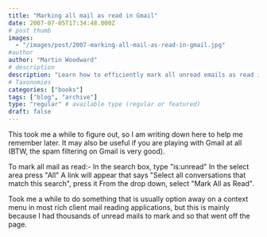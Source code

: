 ```yaml
---
title: "Marking all mail as read in Gmail"
date: 2007-07-05T17:34:48.000Z
# post thumb
images:
  - "/images/post/2007-marking-all-mail-as-read-in-gmail.jpg"
#author
author: "Martin Woodward"
# description
description: "Learn how to efficiently mark all unread emails as read in Gmail with this simple, step-by-step guide."
# Taxonomies
categories: ["books"]
tags: ["blog", "archive"]
type: "regular" # available type (regular or featured)
draft: false
---
```


This took me a while to figure out, so I am writing down here to help me remember later. It may also be useful if you are playing with Gmail at all (BTW, the spam filtering on Gmail is very good).

To mark all mail as read:- In the search box, type "is:unread" In the select area press "All" A link will appear that says "Select all conversations that match this search", press it From the drop down, select "Mark All as Read".

Took me a while to do something that is usually option away on a context menu in most rich client mail reading applications, but this is mainly because I had thousands of unread mails to mark and so that went off the page.

